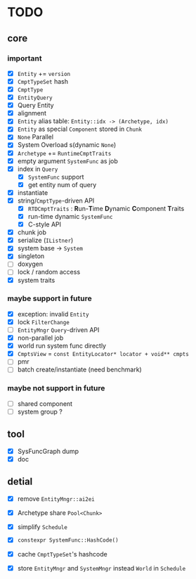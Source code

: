 # TODO

## core

### important

- [x] `Entity` += `version` 
- [x] `CmptTypeSet` hash
- [x] `CmptType` 
- [x] `EntityQuery` 
- [x] Query Entity
- [x] alignment
- [x] `Entity` alias table: `Entity::idx -> (Archetype, idx)` 
- [x] `Entity` as special `Component` stored in `Chunk` 
- [x] `None` Parallel
- [x] System Overload s(dynamic `None`)
- [x] `Archetype` += `RuntimeCmptTraits` 
- [x] empty argument `SystemFunc` as job
- [x] index in `Query` 
  - [x] `SystemFunc` support
  - [x] get entity num of query
- [x] instantiate
- [x] string/`CmptType`-driven API
  - [x] `RTDCmptTraits` : **R**un-**T**ime **D**ynamic **C**omponent **T**raits
  - [x] run-time dynamic `SystemFunc` 
  - [x] C-style API
- [x] chunk job
- [x] serialize (`IListner`)
- [x] system base -> `System` 
- [x] singleton
- [ ] doxygen
- [ ] lock / random access
- [x] system traits

### maybe support in future

- [x] exception: invalid `Entity` 
- [x] lock `FilterChange` 
- [ ] `EntityMngr` `Query`-driven API
- [x] non-parallel job
- [x] world run system func directly
- [x] `CmptsView` = `const EntityLocator* locator + void** cmpts` 
- [ ] pmr
- [ ] batch create/instantiate (need benchmark)

### maybe not support in future

- [ ] shared component
- [ ] system group ?

## tool

- [x] SysFuncGraph dump
- [x] doc

## detial

- [x] remove `EntityMngr::ai2ei` 
- [x] Archetype share `Pool<Chunk>` 
- [x] simplify `Schedule` 
- [x] `constexpr SystemFunc::HashCode()` 
- [x] cache `CmptTypeSet`'s hashcode
- [x] store `EntityMngr` and `SystemMngr` instead `World` in `Schedule` 

